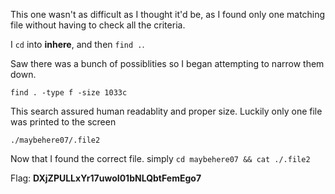 This one wasn't as difficult as I thought it'd be, as I found only one
matching file without having to check all the criteria.

I `cd` into **inhere**, and then `find .`.

Saw there was a bunch of possiblities so I began attempting to narrow them down.


`find . -type f -size 1033c`

This search assured human readablity and proper size. Luckily only one file was printed to the screen

`./maybehere07/.file2`

Now that I found the correct file. simply `cd maybehere07 && cat ./.file2`

Flag: **DXjZPULLxYr17uwoI01bNLQbtFemEgo7**
